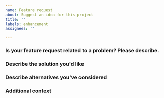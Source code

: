 ```yaml
---
name: Feature request
about: Suggest an idea for this project
title: ''
labels: enhancement
assignees: ''

---
```


### Is your feature request related to a problem? Please describe.
<!-- A clear and concise description of what is the current behavior / use.  -->

### Describe the solution you'd like
<!-- A clear and concise description of what you want to happen.  -->

### Describe alternatives you've considered
<!-- A clear and concise description of any alternative solutions or features you've considered.  -->

### Additional context 
<!-- Add any other context or links about the feature request here. -->
